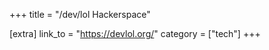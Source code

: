 +++
title = "/dev/lol Hackerspace"

[extra]
link_to = "https://devlol.org/"
category = ["tech"]
+++
